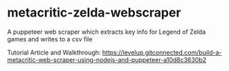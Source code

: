 # metacritic-zelda-webscraper
A puppeteer web scraper which extracts key info for Legend of Zelda games and writes to a csv file

Tutorial Article and Walkthrough: https://levelup.gitconnected.com/build-a-metacritic-web-scraper-using-nodejs-and-puppeteer-a10d8c3630b2
